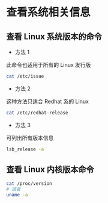 # 查看系统相关信息

## 查看 Linux 系统版本的命令

- 方法 1

此命令也适用于所有的 Linux 发行版

```bash
cat /etc/issue
```

- 方法 2

这种方法只适合 Redhat 系的 Linux

```bash
cat /etc/redhat-release
```

- 方法 3

可列出所有版本信息

```bash
lsb_release -a
```

## 查看 Linux 内核版本命令

```bash
cat /proc/version
# 或者
uname -a
```
